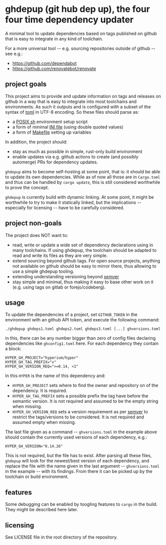 # ghdepup (git hub dep up), the four four time dependency updater

A minimal tool to update dependencies based on tags published on github that is easy to integrate in any kind of toolchain.

For a more universal tool -- e.g. sourcing repositories outside of github -- see e.g.:

* https://github.com/dependabot
* https://github.com/renovatebot/renovate

## project goals

This project aims to provide and update information on tags and releases on github in a way that is easy to integrate into most toolchains and environments. As such it outputs and is configured with a subset of the syntax of [toml](https://github.com/toml-lang/toml) in UTF-8 encoding. So these files should parse as:
* a [POSIX sh](https://pubs.opengroup.org/onlinepubs/9699919799/utilities/V3_chap02.html) environment setup script
* a form of minimal [INI file](https://en.wikipedia.org/wiki/INI_file) (using double quoted values)
* a form of [Makefile](https://en.wikipedia.org/wiki/Make_(software)) setting up variables

In addition, the project should:
* stay as much as possible in simple, rust-only build environment
* enable updates via e.g. github actions to create (and possibly automerge) PRs for dependency updates.

`ghdepup` aims to become self-hosting at some point, that is: it should be able to update its own dependencies. While as of now all those are in `Cargo.toml` and thus can be handled by `cargo update`, this is still considered worthwhile to prove the concept.

`ghdepup` is currently build with dynamic linking. At some point, it might be worthwhile to try to make it statically linked, but the implications -- especially for licensing -- have to be carefully considered.

## project non-goals

The project does NOT want to:
* read, write or update a wide set of dependency declarations using in many toolchains. If using ghdepup, the toolchain should be adapted to read and write its files as they are very simple.
* extend sourcing beyond github tags. For open source projects, anything not available on github should be easy to mirror there, thus allowing to use a simple ghdepup tooling.
* extending understanding versioning beyond [semver](https://semver.org/)
* stay simple and minimal, thus making it easy to base other work on it (e.g. using tags on gitlab or forejo/codeberg).

## usage

To update the dependencies of a project, set `GITHUB_TOKEN` in the environment with an github API token, and execute the following command:

    ./ghdepup ghdeps1.toml ghdeps2.toml ghdeps3.toml [...] ghversions.toml

in this, there can be any number bigger than zero of config files declaring dependencies like `ghconfig1.toml` here. For each dependency they contain a block:

    HYPER_GH_PROJECT="hyperium/hyper"
    HYPER_GH_TAG_PREFIX="v"
    HYPER_GH_VERSION_REQ=">=0.14, <1"

In this `HYPER` is the name of this dependency and:
* `HYPER_GH_PROJECT` sets where to find the owner and repository on of the dependency. It is required.
* `HYPER_GH_TAG_PREFIX` sets a possible prefix the tag have before the semantic version. It is not required and assumed to be the empty string when missing.
* `HYPER_GH_VERSION_REQ` sets a version requirement as per [semver](https://semver.org) to restrict the tags/versions to be considered. It is not required and assumed empty when missing.

The last file given as a command -- `ghversions.toml` in the example above should contain the currently used versions of each dependency, e.g.:

    HYPER_GH_VERSION="0.14.26"

This is not required, but the file has to exist. After parsing all these files, `ghdepup` will look for the newest/best version of each dependency, and replace the file with the name given in the last argument -- `ghversions.toml` in the example -- with its findings. From there it can be picked up by the toolchain or build environment.

## features

Some debugging can be enabled by toogling features to `cargo` in the build. They might be described here later.

## licensing

See LICENSE file in the root directory of the repository.
